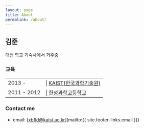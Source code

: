 ```yaml
---
layout: page
title: About
permalink: /about/
---
```


## 김준
대전 학교 기숙사에서 거주중


### 교육

| | |
|:----------|----------|
| 2013 -  |\| [KAIST(한국과학기술원)](http://www.kaist.ac.kr/)|
| 2011 - 2012 |\| [한성과학고등학교](http://www.hansung-sh.hs.kr/)|

### Contact me

* email: [xbfld@kaist.ac.kr](mailto:{{ site.footer-links.email }})
